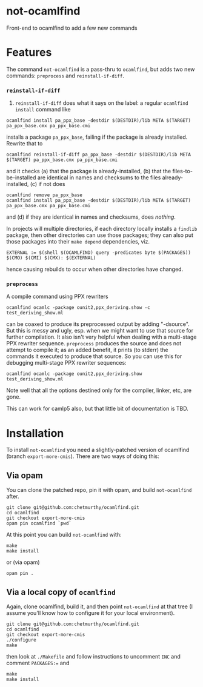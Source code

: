 # not-ocamlfind

Front-end to ocamlfind to add a few new commands

# Features

The command `not-ocamlfind` is a pass-thru to `ocamlfind`, but adds two new commands: `preprocess` and `reinstall-if-diff`.

### `reinstall-if-diff`

1. `reinstall-if-diff` does what it says on the label: a regular `ocamlfind install` command like
```
ocamlfind install pa_ppx_base -destdir $(DESTDIR)/lib META $(TARGET) pa_ppx_base.cmx pa_ppx_base.cmi
```
installs a package `pa_ppx_base`, failing if the package is already installed.  Rewrite that to 
```
ocamlfind reinstall-if-diff pa_ppx_base -destdir $(DESTDIR)/lib META $(TARGET) pa_ppx_base.cmx pa_ppx_base.cmi
```
and it checks (a) that the package is already-installed, (b) that the files-to-be-installed are identical in names and checksums to the files already-installed, (c) if not does
```
ocamlfind remove pa_ppx_base
ocamlfind install pa_ppx_base -destdir $(DESTDIR)/lib META $(TARGET) pa_ppx_base.cmx pa_ppx_base.cmi
```
and (d) if they are identical in names and checksums, does *nothing*.

In projects will multiple directories, if each directory locally installs a `findlib` package, then other directories can use those packages; they can also put those packages into their `make depend` dependencies, viz.
```
EXTERNAL := $(shell $(OCAMLFIND) query -predicates byte $(PACKAGES))
$(CMO) $(CMI) $(CMX): $(EXTERNAL)
```

hence causing rebuilds to occur when other directories have changed.

### `preprocess`

A compile command using PPX rewriters
```
ocamlfind ocamlc -package ounit2,ppx_deriving.show -c test_deriving_show.ml
```
can be coaxed to produce its preprocessed output by adding "-dsource".  But this is messy and ugly, esp. when we might want to use that source for further compilation.  It also isn't very helpful when dealing with a multi-stage PPX rewriter sequence.  `preprocess` produces the source and does not attempt to compile it; as an added benefit, it prints (to stderr) the commands it executed to produce that source.  So you can use this for debugging  multi-stage PPX rewriter sequences:
```
ocamlfind ocamlc -package ounit2,ppx_deriving.show test_deriving_show.ml
```
Note well that all the options destined only for the compiler, linker, etc, are gone.

This can work for camlp5 also, but that little bit of documentation is TBD.

# Installation

To install `not-ocamlfind` you need a slightly-patched version of
ocamlfind (branch `export-more-cmis`).  There are two ways of doing
this:

## Via opam

You can clone the patched repo, pin it with opam, and build
`not-ocamlfind` after.

```
git clone git@github.com:chetmurthy/ocamlfind.git
cd ocamlfind
git checkout export-more-cmis
opam pin ocamlfind `pwd`
```

At this point you can build `not-ocamlfind` with:
```
make
make install
```

or (via opam)
```
opam pin .
```

## Via a local copy of `ocamlfind`

Again, clone ocamlfind, build it, and then point `not-ocamlfind` at 
that tree (I assume you'll know how to configure it for your local
environment).

```
git clone git@github.com:chetmurthy/ocamlfind.git
cd ocamlfind
git checkout export-more-cmis
./configure
make
```

then look at `./Makefile` and follow instructions to uncomment `INC` and comment `PACKAGES:=`
and 
```
make
make install
```
